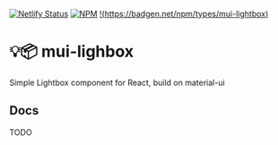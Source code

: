 [![Netlify Status](https://api.netlify.com/api/v1/badges/b2f64076-49bf-4159-9908-5136c97082d1/deploy-status)](https://app.netlify.com/sites/mui-lightbox/deploys)
[![NPM](https://badgen.net/npm/v/mui-lightbox)](https://www.npmjs.com/package/mui-lightbox)
[!(https://badgen.net/npm/types/mui-lightbox)]()


# 💡📦 mui-lighbox

Simple Lightbox component for React, build on material-ui

## Docs

TODO
